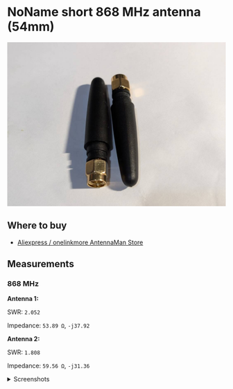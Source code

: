 # NoName short 868 MHz antenna (54mm)

![photo](images/00_photo.jpg)

## Where to buy

- [Aliexpress / onelinkmore AntennaMan Store](https://aliexpress.ru/item/4000221618463.html)

## Measurements

### 868 MHz

**Antenna 1:**

SWR: `2.052`

Impedance: `53.89 Ω`, `-j37.92`

**Antenna 2:**

SWR: `1.808`

Impedance: `59.56 Ω`, `-j31.36`

<details>
<summary>Screenshots</summary>

![Measurement at 868 MHz - Antenna 1](images/01_antenna_1.png)

![Measurement at 868 MHz - Antenna 2](images/02_antenna_2.png)

</details>
